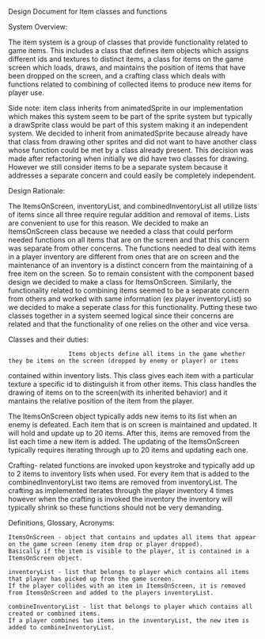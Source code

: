 Design Document for Item classes and functions

System Overview:

The item system is a group of classes that provide functionality related to game items. This includes a class that defines
item objects which assigns different ids and textures to distinct items, a class for items on the game screen which
loads, draws, and maintains the position of items that have been dropped on the screen, and a crafting class which deals
with functions related to combining of collected items to produce new items for player use.

Side note: item class inherits from animatedSprite in our implementation which makes this system seem to be part
of the sprite system but typically a drawSprite class would be part of this system making it an independent system.
We decided to inherit from animatedSprite because already have that class from drawing other sprites and did not want
to have another class whose function could be met by a class already present. This decision was made after refactoring
when initially we did have two classes for drawing. However we still consider items to be a separate system because 
it addresses a separate concern and could easily be completely independent.

Design Rationale:

The ItemsOnScreen, inventoryList, and combinedInventoryList all utilize lists of items since all three require regular addition
and removal of items. Lists are convenient to use for this reason. We decided to make an ItemsOnScreen class because we needed
a class that could perform needed functions on all items that are on the screen and that this concern was separate from other
concerns. The functions needed to deal with items in a player inventory are different from ones that are on screen and the
maintenance of an inventory is a distinct concern from the maintaining of a free item on the screen. So to remain consistent with
the component based design we decided to make a class for ItemsOnScreen. Similarly, the functionality related to combining items
seemed to be a separate concern from others and worked with same information (ex player inventoryList) so we decided to make a 
seperate class for this functionality. Putting these two classes together in a system seemed logical since their concerns are
related and that the functionality of one relies on the other and vice versa.

Classes and their duties:

                     Items objects define all items in the game whether they be items on the screen (dropped by enemy or player) or items
contained within inventory lists. This class gives each item with a particular texture a specific id to distinguish it from
other items. This class handles the drawing of items on to the screen(with its inherited behavior) and it mantains the 
relative position of the item from the player.

The ItemsOnScreen object typically adds new items to its list when an enemy is defeated. Each item that is on screen is
maintained and updated. It will hold and update up to 20 items. After this, items are removed from the list each time a 
new item is added. The updating of the ItemsOnScreen typically requires iterating through up to 20 items and updating each
one.

 Crafting-  related functions are invoked upon keystroke and typically add up to 2 items to inventory lists when used.
For every item that is added to the combinedInventoryList two items are removed from inventoryList. The crafting as implemented
iterates through the player inventory 4 times however when the crafting is invoked the inventory the inventory will typically
shrink so these functions should not be very demanding.

Definitions, Glossary, Acronyms:

	ItemsOnScreen - object that contains and updates all items that appear on the game screen (enemy item drop or player dropped).
	Basically if the item is visible to the player, it is contained in a ItemsOnScreen object.

	inventoryList - list that belongs to player which contains all items that player has picked up from the game screen.
	If the player collides with an item in ItemsOnScreen, it is removed from ItemsOnScreen and added to the players inventoryList.

	combineInventoryList - list that belongs to player which contains all created or combined items.
	If a player combines two items in the inventoryList, the new item is added to combineInventoryList.

        
